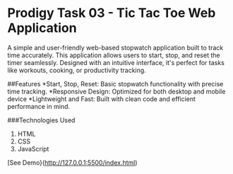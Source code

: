 # Prodigy Task 03 - Tic Tac Toe Web Application
A simple and user-friendly web-based stopwatch application built to track time accurately. This application allows users to start, stop, and reset the timer seamlessly. Designed with an intuitive interface, it's perfect for tasks like workouts, cooking, or productivity tracking.

##Features
*Start, Stop, Reset: Basic stopwatch functionality with precise time tracking.
*Responsive Design: Optimized for both desktop and mobile device
*Lightweight and Fast: Built with clean code and efficient performance in mind.

###Technologies Used
1. HTML
2. CSS
3. JavaScript

[See Demo}(http://127.0.0.1:5500/index.html)
